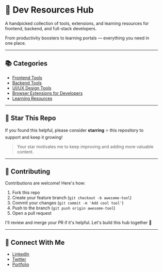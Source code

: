 # 🚀 Dev Resources Hub

A handpicked collection of tools, extensions, and learning resources for frontend, backend, and full-stack developers.

From productivity boosters to learning portals — everything you need in one place.

---

## 📚 Categories

- [Frontend Tools](./frontend-tools.md)
- [Backend Tools](./backend-tools.md)
- [UI/UX Design Tools](./ui-ux-tools.md)
- [Browser Extensions for Developers](./dev-extensions.md)
- [Learning Resources](./learning-resources.md)

---

## 🌟 Star This Repo

If you found this helpful, please consider **starring** ⭐ this repository to support and keep it growing!

> Your star motivates me to keep improving and adding more valuable content.

---

## 🤝 Contributing

Contributions are welcome! Here's how:

1. Fork this repo
2. Create your feature branch (`git checkout -b awesome-tool`)
3. Commit your changes (`git commit -m 'Add cool tool'`)
4. Push to the branch (`git push origin awesome-tool`)
5. Open a pull request

I'll review and merge your PR if it's helpful. Let's build this hub together 💪

---

## 🔗 Connect With Me

- [LinkedIn](https://www.linkedin.com/in/yourprofile)
- [Twitter](https://twitter.com/yourhandle)
- [Portfolio](https://yourportfolio.com)

